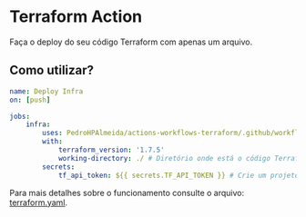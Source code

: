 # Terraform Action

Faça o deploy do seu código Terraform com apenas um arquivo.

## Como utilizar?

```yaml
name: Deploy Infra
on: [push]

jobs:
    infra:
        uses: PedroHPAlmeida/actions-workflows-terraform/.github/workflows/terraform.yaml@1.4
        with:
            terraform_version: '1.7.5'
            working-directory: ./ # Diretório onde está o código Terraform
        secrets:
            tf_api_token: ${{ secrets.TF_API_TOKEN }} # Crie um projeto no Terraform Cloud e gere o Token de API - https://app.terraform.io
```

Para mais detalhes sobre o funcionamento consulte o arquivo: [terraform.yaml](https://github.com/PedroHPAlmeida/actions-workflows-terraform/blob/master/.github/workflows/terraform.yaml).
